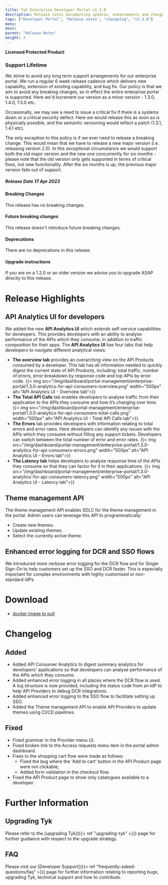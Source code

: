 ```yaml
---
title: Tyk Enterprise Developer Portal v1.3.0
description: Release notes documenting updates, enhancements and changes for Tyk Enterprise Developer Portal v1.3.0
tags: ["Developer Portal", "Release notes", "changelog", "v1.3.0"]
menu:
main:
parent: "Release Notes"
weight: 3
---
```


**Licensed Protected Product**

### Support Lifetime
We strive to avoid any long term support arrangements for our enterprise portal. We run a regular 6 week release cadence which delivers new capability, extension of existing capability, and bug fix. Our policy is that we aim to avoid any breaking changes, so in effect the entire enterprise portal is supported. Here we'd increment our version as a minor version - 1.3.0, 1.4.0, 1.5.0 etc.

Occasionally, we may see a need to issue a critical fix if there is a systems down or a critical security defect. Here we would release this as soon as is physically possible, and the semantic versioning would reflect a patch (1.3.1, 1.4.1 etc).

The only exception to this policy is if we ever need to release a breaking change. This would mean that we have to release a new major version (i.e. releasing version 2.0). In this exceptional circumstance we would support both the old major version and the new one concurrently for six months - please note that the old version only gets supported in terms of critical fixes, not new functionality. After the six months is up, the previous major version falls out of support.

##### Release Date 17 Apr 2023

#### Breaking Changes
This release has no breaking changes.

#### Future breaking changes
This release doesn't introduce future breaking changes.

#### Deprecations
There are no deprecations in this release.

#### Upgrade instructions
If you are on a 1.2.0 or an older version we advise you to upgrade ASAP directly to this release.

# Release Highlights
## API Analytics UI for developers
We added the new **API Analytics UI** which extends self-service capabilities for developers. This provides developers with an ability to analyse performance of the APIs which they consume, in addition to traffic composition for their apps. 
The **API Analytics UI** has four tabs that help developers to navigate different analytical views:
- **The overview tab** provides an overarching view on the API Products consumed by a developer. This tab has all information needed to quickly digest the current state of API Products, including: total traffic, number of errors, error breakdown by response code and top APIs by error code.
{{< img src="/img/dashboard/portal-management/enterprise-portal/1.3.0-analytics-for-api-consumers-overview.png" width="500px" alt="API Analytics UI - Overview tab">}}
- **The Total API Calls** tab enables developers to analyse traffic from their application to the APIs they consume and how it’s changing over time.
{{< img src="/img/dashboard/portal-management/enterprise-portal/1.3.0-analytics-for-api-consumers-total-calls.png" width="500px" alt="API Analytics UI - Total API Calls tab">}}
- **The Errors** tab provides developers with information relating to total errors and error rates. Here developers can identify any issues with the APIs which they consume without filling any support tickets. Developers can switch between the total number of error and error rates.
{{< img src="/img/dashboard/portal-management/enterprise-portal/1.3.0-analytics-for-api-consumers-errors.png" width="500px" alt="API Analytics UI - Errors tab">}}
- **The Latency tab** helps developers to analyze response time of the APIs they consume so that they can factor for it in their applications.
{{< img src="/img/dashboard/portal-management/enterprise-portal/1.3.0-analytics-for-api-consumers-latency.png" width="500px" alt="API Analytics UI - Latency tab">}}

## Theme management API
The theme management API enables SDLC for the theme management in the portal. Admin users can leverage this API to programmatically:
- Create new themes.
- Update existing themes.
- Select the currently active theme.

## Enhanced error logging for DCR and SSO flows
We introduced more verbose error logging for the DCR flow and for Single Sign-On to help customers set up the SSO and DCR faster. This is especially important for complex environments with highly customised or non-standard IdPs.

# Download
- [docker image to pull](https://hub.docker.com/layers/tykio/portal/v1.3.0/images/sha256-87bc071b93e2fa4970e5ec512a4b0601f139ac9cbb73baf35662d4b5f3a0f290?context=explore)

# Changelog
## Added
- Added API Consumer Analytics to digest summary analytics for developers' applications so that developers can analyse performance of the APIs which they consume.
- Added enhanced error logging in all places where the DCR flow is used. A log structure is now provided, including the status code from an IdP to help API Providers to debug DCR integrations.
- Added enhanced error logging to the SSO flow to facilitate setting up SSO.
- Added the Theme management API to enable API Providers to update themes using CI/CD pipelines. 

## Fixed
- Fixed grammar in the Provider menu UI.
- Fixed broken link to the Access requests menu item in the portal admin dashboard.
- Fixes to the shopping cart flow were made as follows:
  - Fixed the bug where the 'Add to cart' button in the API Product page were not clickable; 
  - Added form validation in the checkout flow.
- Fixed the API Product page to show only catalogues available to a developer.

# Further Information

## Upgrading Tyk
Please refer to the [upgrading Tyk]({{< ref "upgrading-tyk" >}}) page for further guidance with respect to the upgrade strategy.

## FAQ
Please visit our [Developer Support]({{< ref "frequently-asked-questions/faq" >}}) page for further information relating to reporting bugs, upgrading Tyk, technical support and how to contribute.